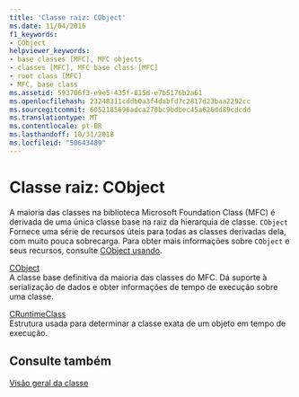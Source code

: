 ```yaml
---
title: 'Classe raiz: CObject'
ms.date: 11/04/2016
f1_keywords:
- CObject
helpviewer_keywords:
- base classes [MFC], MFC objects
- classes [MFC], MFC base class [MFC]
- root class [MFC]
- MFC, base class
ms.assetid: 593706f3-e9e5-435f-815d-e7b5176b2a61
ms.openlocfilehash: 23248311cddb0a3f4dabfd7c2817d23baa2292cc
ms.sourcegitcommit: 6052185696adca270bc9bdbec45a626dd89cdcdd
ms.translationtype: MT
ms.contentlocale: pt-BR
ms.lasthandoff: 10/31/2018
ms.locfileid: "50643489"
---
```

# <a name="root-class-cobject"></a>Classe raiz: CObject

A maioria das classes na biblioteca Microsoft Foundation Class (MFC) é derivada de uma única classe base na raiz da hierarquia de classe. `CObject` Fornece uma série de recursos úteis para todas as classes derivadas dela, com muito pouca sobrecarga. Para obter mais informações sobre `CObject` e seus recursos, consulte [CObject usando](../mfc/using-cobject.md).

[CObject](../mfc/reference/cobject-class.md)<br/>
A classe base definitiva da maioria das classes do MFC. Dá suporte à serialização de dados e obter informações de tempo de execução sobre uma classe.

[CRuntimeClass](../mfc/reference/cruntimeclass-structure.md)<br/>
Estrutura usada para determinar a classe exata de um objeto em tempo de execução.

## <a name="see-also"></a>Consulte também

[Visão geral da classe](../mfc/class-library-overview.md)


